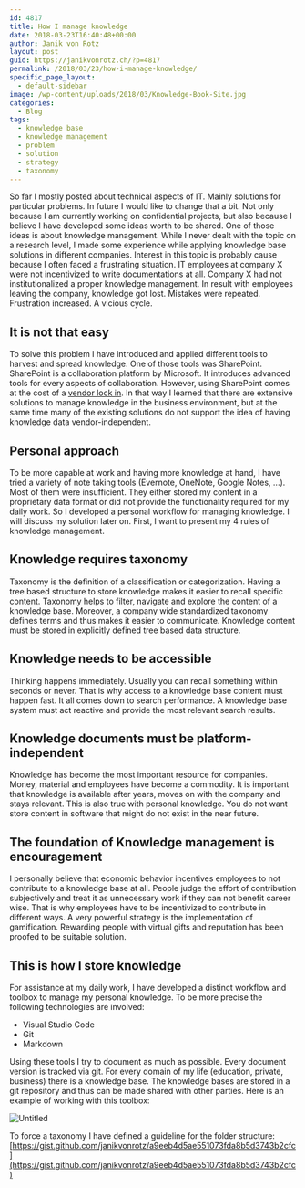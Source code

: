 ```yaml
---
id: 4817
title: How I manage knowledge
date: 2018-03-23T16:40:48+00:00
author: Janik von Rotz
layout: post
guid: https://janikvonrotz.ch/?p=4817
permalink: /2018/03/23/how-i-manage-knowledge/
specific_page_layout:
  - default-sidebar
image: /wp-content/uploads/2018/03/Knowledge-Book-Site.jpg
categories:
  - Blog
tags:
  - knowledge base
  - knowledge management
  - problem
  - solution
  - strategy
  - taxonomy
---
```

So far I mostly posted about technical aspects of IT. Mainly solutions for particular problems. In future I would like to change that a bit. Not only because I am currently working on confidential projects, but also because I believe I have developed some ideas worth to be shared. 
One of those ideas is about knowledge management. While I never dealt with the topic on a research level, I made some experience while applying knowledge base solutions in different companies. Interest in this topic is probably cause because I often faced a frustrating situation.
IT employees at company X were not incentivized to write documentations at all. Company X had not institutionalized a proper knowledge management. In result with employees leaving the company, knowledge got lost. Mistakes were repeated. Frustration increased. A vicious cycle.
<!--more-->

## It is not that easy

To solve this problem I have introduced and applied different tools to harvest and spread knowledge. One of those tools was SharePoint. SharePoint is a collaboration platform by Microsoft. It introduces advanced tools for every aspects of collaboration. However, using SharePoint comes at the cost of a [vendor lock in](https://ben.balter.com/2012/05/10/free-yourself-from-the-tyranny-of-sharepoint/). In that way I learned that there are extensive solutions to manage knowledge in the business environment, but at the same time many of the existing solutions do not support the idea of having knowledge data vendor-independent.

## Personal approach

To be more capable at work and having more knowledge at hand, I have tried a variety of note taking tools (Evernote, OneNote, Google Notes, ...).
Most of them were insufficient. They either stored my content in a proprietary data format or did not provide the functionality required for my daily work.
So I developed a personal workflow for managing knowledge. I will discuss my solution later on. First, I want to present my 4 rules of knowledge management.

## Knowledge requires taxonomy

Taxonomy is the definition of a classification or categorization. Having a tree based structure to store knowledge makes it easier to recall specific content. Taxonomy helps to filter, navigate and explore the content of a knowledge base. Moreover, a company wide standardized taxonomy defines terms and thus makes it easier to communicate. Knowledge content must be stored in explicitly defined tree based data structure.

## Knowledge needs to be accessible

Thinking happens immediately. Usually you can recall something within seconds or never. That is why access to a knowledge base content must happen fast. It all comes down to search performance. A knowledge base system must act reactive and provide the most relevant search results.

## Knowledge documents must be platform-independent

Knowledge has become the most important resource for companies. Money, material and employees have become a commodity. It is important that knowledge is available after years, moves on with the company and stays relevant. This is also true with personal knowledge. You do not want store content in software that might do not exist in the near future.

## The foundation of Knowledge management is encouragement

I personally believe that economic behavior incentives employees to not contribute to a knowledge base at all. People judge the effort of contribution subjectively and treat it as unnecessary work if they can not benefit career wise. That is why employees have to be incentivized to contribute in different ways. A very powerful strategy is the implementation of gamification. Rewarding people with virtual gifts and reputation has been proofed to be suitable solution.

## This is how I store knowledge

For assistance at my daily work, I have developed a distinct workflow and toolbox to manage my personal knowledge. To be more precise the following technologies are involved:

* Visual Studio Code
* Git
* Markdown

Using these tools I try to document as much as possible. Every document version is tracked via git. For every domain of my life (education, private, business) there is a knowledge base. The knowledge bases are stored in a git repository and thus can be made shared with other parties. Here is an example of working with this toolbox:

![Untitled](/wp-content/uploads/2018/03/Knowledge-Base-Visual-Studio-Code.gif)

To force a taxonomy I have defined a guideline for the folder structure: [https://gist.github.com/janikvonrotz/a9eeb4d5ae551073fda8b5d3743b2cfc](https://gist.github.com/janikvonrotz/a9eeb4d5ae551073fda8b5d3743b2cfc)


